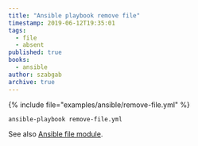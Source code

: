 ```yaml
---
title: "Ansible playbook remove file"
timestamp: 2019-06-12T19:35:01
tags:
  - file
  - absent
published: true
books:
  - ansible
author: szabgab
archive: true
---
```



{% include file="examples/ansible/remove-file.yml" %}


```
ansible-playbook remove-file.yml
```

See also [Ansible file module](https://docs.ansible.com/ansible/latest/modules/file_module.html).

